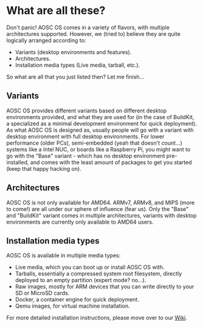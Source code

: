 What are all these?
===================

Don't panic! AOSC OS comes in a variety of flavors, with multiple architectures
supported. However, we (tried to) believe they are quite logically arranged
according to:

- Variants (desktop environments and features).
- Architectures.
- Installation media types (Live media, tarball, etc.).

So what are all that you just listed then? Let me finish...

Variants
--------

AOSC OS provides different variants based on different desktop
environments provided, and what they are used for (in the case of BuildKit, a
specialized as a minimal development environment for quick deployment).
As what AOSC OS is designed as, usually people will go with a variant with
desktop environment with full desktop environments. For lower performance
(older PCs), semi-embedded (yeah that doesn't count...) systems like a Intel
NUC, or boards like a Raspberry Pi, you might want to go with the "Base"
variant - which has no desktop environment pre-installed, and comes with the
least amount of packages to get you started (keep that happy hacking on).

Architectures
-------------

AOSC OS is not only available for AMD64. ARMv7, ARMv8, and MIPS (more to come!)
are all under our sphere of influence (fear us). Only the "Base" and "BuildKit"
variant comes in multiple architectures, variants with desktop environments are
currently only available to AMD64 users.

Installation media types
------------------------

AOSC OS is available in multiple media types:

- Live media, which you can boot up or install AOSC OS with.
- Tarballs, essentially a compressed system root filesystem, directly deployed
to an empty partition (expert mode? no...).
- Raw images, mostly for ARM devices that you can write directly to your SD or
MicroSD cards.
- Docker, a container engine for quick deployment.
- Qemu images, for virtual machine installation.

For more detailed installation instructions, please move over to our
[Wiki](https://github.com/AOSC-Dev/aosc-os/).
